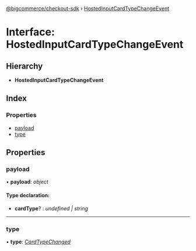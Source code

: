 [@bigcommerce/checkout-sdk](../README.md) › [HostedInputCardTypeChangeEvent](hostedinputcardtypechangeevent.md)

# Interface: HostedInputCardTypeChangeEvent

## Hierarchy

* **HostedInputCardTypeChangeEvent**

## Index

### Properties

* [payload](hostedinputcardtypechangeevent.md#payload)
* [type](hostedinputcardtypechangeevent.md#type)

## Properties

###  payload

• **payload**: *object*

#### Type declaration:

* **cardType**? : *undefined | string*

___

###  type

• **type**: *[CardTypeChanged](../enums/hostedinputeventtype.md#cardtypechanged)*
